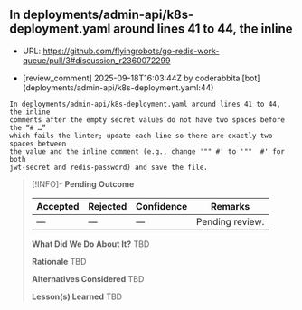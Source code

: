 ## In deployments/admin-api/k8s-deployment.yaml around lines 41 to 44, the inline

- URL: https://github.com/flyingrobots/go-redis-work-queue/pull/3#discussion_r2360072299

- [review_comment] 2025-09-18T16:03:44Z by coderabbitai[bot] (deployments/admin-api/k8s-deployment.yaml:44)

```text
In deployments/admin-api/k8s-deployment.yaml around lines 41 to 44, the inline
comments after the empty secret values do not have two spaces before the “# …”
which fails the linter; update each line so there are exactly two spaces between
the value and the inline comment (e.g., change '"" #' to '""  #' for both
jwt-secret and redis-password) and save the file.
```

> [!INFO]- **Pending**
> **Outcome**
> 
> | Accepted | Rejected | Confidence | Remarks |
> |----------|----------|------------|---------|
> | — | — | — | Pending review. |
>
> **What Did We Do About It?**
> TBD
>
> **Rationale**
> TBD
>
> **Alternatives Considered**
> TBD
>
> **Lesson(s) Learned**
> TBD
